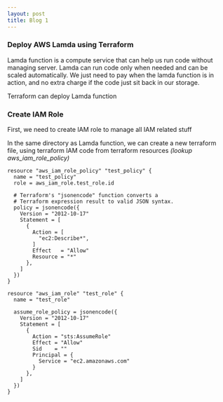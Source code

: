 ```yaml
---
layout: post
title: Blog 1
---
```


### Deploy AWS Lamda using Terraform

Lamda function is a compute service that can help us run code without managing server. Lamda can run code only when needed and can be scaled automatically. We just need to pay when the lamda function is in action, and no extra charge if the code just sit back in our storage. 

Terraform can deploy Lamda function 

### Create IAM Role

First, we need to create IAM role to manage all IAM related stuff

In the same directory as Lamda function, we can create a new terraform file, using terraform IAM code from terraform resources *(lookup aws_iam_role_policy)*

```
resource "aws_iam_role_policy" "test_policy" {
  name = "test_policy"
  role = aws_iam_role.test_role.id

  # Terraform's "jsonencode" function converts a
  # Terraform expression result to valid JSON syntax.
  policy = jsonencode({
    Version = "2012-10-17"
    Statement = [
      {
        Action = [
          "ec2:Describe*",
        ]
        Effect   = "Allow"
        Resource = "*"
      },
    ]
  })
}

resource "aws_iam_role" "test_role" {
  name = "test_role"

  assume_role_policy = jsonencode({
    Version = "2012-10-17"
    Statement = [
      {
        Action = "sts:AssumeRole"
        Effect = "Allow"
        Sid    = ""
        Principal = {
          Service = "ec2.amazonaws.com"
        }
      },
    ]
  })
}

```






